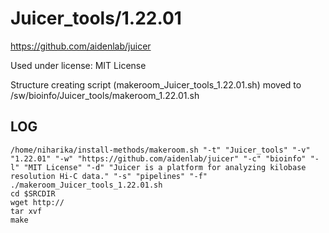 Juicer_tools/1.22.01
========================

<https://github.com/aidenlab/juicer>

Used under license:
MIT License


Structure creating script (makeroom_Juicer_tools_1.22.01.sh) moved to /sw/bioinfo/Juicer_tools/makeroom_1.22.01.sh

LOG
---

    /home/niharika/install-methods/makeroom.sh "-t" "Juicer_tools" "-v" "1.22.01" "-w" "https://github.com/aidenlab/juicer" "-c" "bioinfo" "-l" "MIT License" "-d" "Juicer is a platform for analyzing kilobase resolution Hi-C data." "-s" "pipelines" "-f"
    ./makeroom_Juicer_tools_1.22.01.sh
    cd $SRCDIR
    wget http://
    tar xvf 
    make

